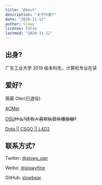 ```yaml
---
title: "About"
description: "关于作者?"
date: "2020-11-12"
author: Slowy
license: false
lastmod: "2020-11-12"
---
```


## 出身?

广东工业大学 2019 级本科生，计算机专业在读

## 爱好?

蒟蒻 OIer(已退役)

[ACMer](https://ac.nowcoder.com/acm/team/view?id=522292857)

[OSU](https://osu.ppy.sh/users/14660736)~~什么?还有人喜欢玩音乐播放器?~~

[Dota || CSGO || L4D2](https://steamcommunity.com/id/slowbear)

## 联系方式?

Twitter: [@slowy_oier](https://twitter.com/slowy_oier)

Weibo: [@slowyfine](https://weibo.com/slowbear)

GitHub: [slowbear](https://github.com/slowbear/)
